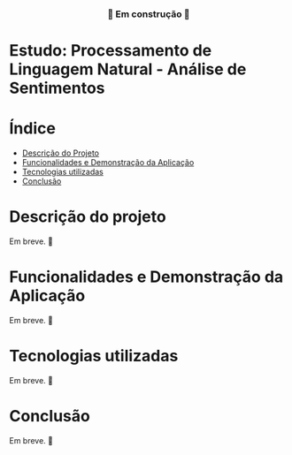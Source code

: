 <h3 align="center">🚧 Em construção 🚧</h3>

# Estudo: Processamento de Linguagem Natural - Análise de Sentimentos

# Índice 

* [Descrição do Projeto](#descrição-do-projeto)
* [Funcionalidades e Demonstração da Aplicação](#funcionalidades-e-demonstração-da-aplicação)
* [Tecnologias utilizadas](#tecnologias-utilizadas)
* [Conclusão](#conclusão)

# Descrição do projeto
Em breve. 🚧

# Funcionalidades e Demonstração da Aplicação
Em breve. 🚧

# Tecnologias utilizadas
Em breve. 🚧

# Conclusão
Em breve. 🚧